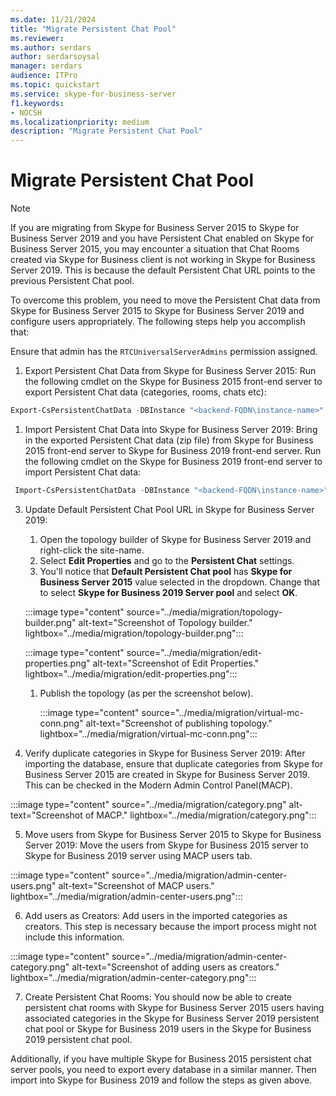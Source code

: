 ```yaml
---
ms.date: 11/21/2024
title: "Migrate Persistent Chat Pool"
ms.reviewer: 
ms.author: serdars
author: serdarsoysal
manager: serdars
audience: ITPro
ms.topic: quickstart
ms.service: skype-for-business-server
f1.keywords:
- NOCSH
ms.localizationpriority: medium
description: "Migrate Persistent Chat Pool"
---
```


# Migrate Persistent Chat Pool

> [!NOTE]
> If you are migrating from Skype for Business Server 2015 to Skype for Business Server 2019 and you have Persistent Chat enabled on Skype for Business Server 2015, you may encounter a situation that Chat Rooms created via Skype for Business client is not working in Skype for Business Server 2019. This is because the default Persistent Chat URL points to the previous Persistent Chat pool.

To overcome this problem, you need to move the Persistent Chat data from Skype for Business Server 2015 to Skype for Business Server 2019 and configure users appropriately. The following steps help you accomplish that:

Ensure that admin has the `RTCUniversalServerAdmins` permission assigned.

1. Export Persistent Chat Data from Skype for Business Server 2015: 
Run the following cmdlet on the Skype for Business 2015 front-end server to export Persistent Chat data (categories, rooms, chats etc):

```powershell
Export-CsPersistentChatData -DBInstance "<backend-FQDN\instance-name>"  -FileName "C:\PersistentChatData.zip"
```
 
1. Import Persistent Chat Data into Skype for Business Server 2019: 
Bring in the exported Persistent Chat data (zip file) from Skype for Business 2015 front-end server to Skype for Business 2019 front-end server. Run the following cmdlet on the Skype for Business 2019 front-end server to import Persistent Chat data:

```powershell
 Import-CsPersistentChatData -DBInstance "<backend-FQDN\instance-name>"  -FileName "C:\PersistentChatData.zip"
```

3. Update Default Persistent Chat Pool URL in Skype for Business Server 2019: 
    1. Open the topology builder of Skype for Business Server 2019 and right-click the site-name. 
    1. Select **Edit Properties** and go to the **Persistent Chat** settings. 
    1. You'll notice that **Default Persistent Chat pool** has **Skype for Business Server 2015** value selected in the dropdown. Change that to select **Skype for Business 2019 Server pool** and select **OK**. 
    
    :::image type="content" source="../media/migration/topology-builder.png" alt-text="Screenshot of Topology builder." lightbox="../media/migration/topology-builder.png":::

    :::image type="content" source="../media/migration/edit-properties.png" alt-text="Screenshot of Edit Properties." lightbox="../media/migration/edit-properties.png":::

    1. Publish the topology (as per the screenshot below). 
       
       :::image type="content" source="../media/migration/virtual-mc-conn.png" alt-text="Screenshot of publishing topology." lightbox="../media/migration/virtual-mc-conn.png":::  
    

4. Verify duplicate categories in Skype for Business Server 2019: 
After importing the database, ensure that duplicate categories from Skype for Business Server 2015 are created in Skype for Business Server 2019. This can be checked in the Modern Admin Control Panel(MACP). 

:::image type="content" source="../media/migration/category.png" alt-text="Screenshot of MACP." lightbox="../media/migration/category.png":::

5. Move users from Skype for Business Server 2015 to Skype for Business Server 2019: 
Move the users from Skype for Business 2015 server to Skype for Business 2019 server using MACP users tab.

:::image type="content" source="../media/migration/admin-center-users.png" alt-text="Screenshot of MACP users." lightbox="../media/migration/admin-center-users.png":::

6. Add users as Creators: 
Add users in the imported categories as creators. This step is necessary because the import process might not include this information.

:::image type="content" source="../media/migration/admin-center-category.png" alt-text="Screenshot of adding users as creators." lightbox="../media/migration/admin-center-category.png":::

7. Create Persistent Chat Rooms: 
You should now be able to create persistent chat rooms with Skype for Business Server 2015 users having associated categories in the Skype for Business Server 2019 persistent chat pool or Skype for Business 2019 users in the Skype for Business 2019 persistent chat pool.

Additionally, if you have multiple Skype for Business 2015 persistent chat server pools, you need to export every database in a similar manner. Then import into Skype for Business 2019 and follow the steps as given above.

